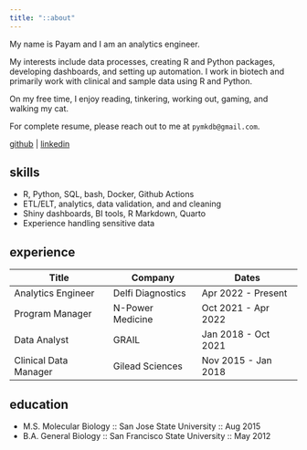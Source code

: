 ```yaml
---
title: "::about"
---
```


My name is Payam and I am an analytics engineer.

My interests include data processes, creating R and Python packages, developing dashboards, and setting up automation. I work in biotech and primarily work with clinical and sample data using R and Python.

On my free time, I enjoy reading, tinkering, working out, gaming, and walking my cat.

For complete resume, please reach out to me at `pymkdb@gmail.com`.

[github](https://github.com/pymk) | [linkedin](https://linkedin.com/in/payamk/)

## skills

- R, Python, SQL, bash, Docker, Github Actions
- ETL/ELT, analytics, data validation, and and cleaning
- Shiny dashboards, BI tools, R Markdown, Quarto
- Experience handling sensitive data

## experience

| Title | Company | Dates |
| --- | --- | --- |
| Analytics Engineer | Delfi Diagnostics | Apr 2022 - Present |
| Program Manager | N-Power Medicine | Oct 2021 - Apr 2022 |
| Data Analyst | GRAIL | Jan 2018 - Oct 2021 |
| Clinical Data Manager | Gilead Sciences | Nov 2015 - Jan 2018 |

## education

- M.S. Molecular Biology :: San Jose State University :: Aug 2015
- B.A. General Biology :: San Francisco State University :: May 2012
